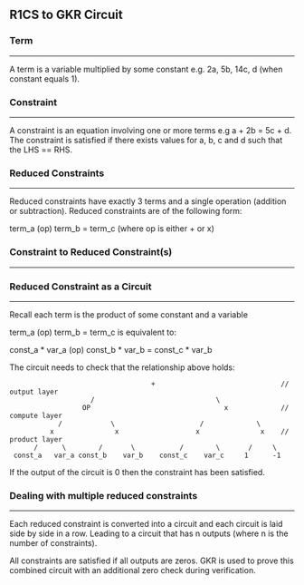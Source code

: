 ## R1CS to GKR Circuit

### Term

---
A term is a variable multiplied by some constant e.g. 2a, 5b, 14c, d (when constant equals 1).

### Constraint

---
A constraint is an equation involving one or more terms 
e.g a + 2b = 5c + d. The constraint is satisfied if there exists values for a, b, c and d such that the LHS == RHS.

### Reduced Constraints

---
Reduced constraints have exactly 3 terms and a single operation (addition or subtraction). Reduced constraints are of the following form:

term_a (op) term_b = term_c  (where op is either + or x)

### Constraint to Reduced Constraint(s)

---


### Reduced Constraint as a Circuit

---
Recall each term is the product of some constant and a variable

term_a (op) term_b = term_c   is equivalent to:

const_a * var_a (op) const_b * var_b  = const_c * var_b

The circuit needs to check that the relationship above holds:

```text
                                   +                               // output layer
                    /                              \
                  OP                                 x             // compute layer
            /            \                     /             \
          x               x                   x               x    // product layer
      /      \        /       \           /        \       /     \
 const_a   var_a const_b    var_b    const_c    var_c     1      -1
```

If the output of the circuit is 0 then the constraint has been satisfied. 

### Dealing with multiple reduced constraints

---
Each reduced constraint is converted into a circuit and each circuit is laid side by side in a row. Leading to a circuit that 
has n outputs (where n is the number of constraints).

All constraints are satisfied if all outputs are zeros. GKR is used to prove this combined circuit with an additional zero check during verification.
